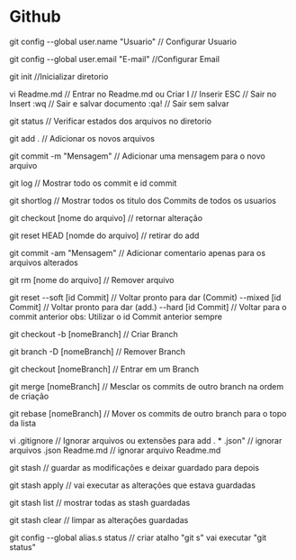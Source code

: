 # Github

git config --global user.name "Usuario" // Configurar Usuario

git config --global user.email "E-mail" //Configurar Email

git init //Inicializar diretorio

vi Readme.md // Entrar no Readme.md ou Criar
        I // Inserir
        ESC // Sair no Insert
        :wq // Sair e salvar documento
	:qa! // Sair sem salvar

git status // Verificar estados dos arquivos no diretorio

git add . // Adicionar os novos arquivos

git commit -m "Mensagem" // Adicionar uma mensagem para o novo arquivo

git log // Mostrar todo os commit e id commit

git shortlog // Mostrar todos os titulo dos Commits de todos os usuarios

git checkout [nome do arquivo] // retornar alteração

git reset HEAD [nomde do arquivo] // retirar do add

git commit -am "Mensagem" // Adicionar comentario apenas para os arquivos alterados

git rm [nome do arquivo] // Remover arquivo

git reset
	--soft [id Commit] // Voltar pronto para dar (Commit)
	--mixed [id Commit] // Voltar pronto para dar (add.)
	--hard [id Commit] // Voltar para o commit anterior
	obs: Utilizar o id Commit anterior sempre

git checkout -b [nomeBranch] // Criar Branch

git branch -D [nomeBranch] // Remover Branch

git checkout [nomeBranch] // Entrar em um Branch

git merge [nomeBranch] // Mesclar os commits de outro branch na ordem de criação

git rebase [nomeBranch] // Mover os commits de outro branch para o topo da lista

vi .gitignore // Ignorar arquivos ou extensões para add .
	* .json" // ignorar arquivos .json
	Readme.md // ignorar arquivo Readme.md

git stash // guardar as modificações e deixar guardado para depois

git stash apply // vai executar as alterações que estava guardadas

git stash list // mostrar todas as stash guardadas

git stash clear // limpar as alterações guardadas

git config --global alias.s status // criar atalho "git s" vai executar "git status"

